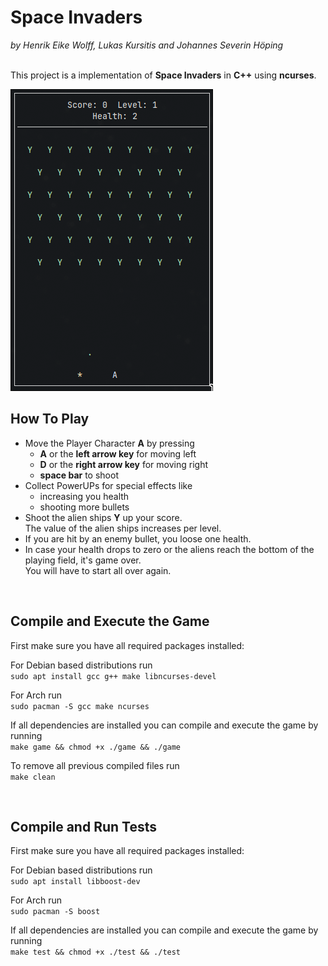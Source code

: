 # Space Invaders
_by Henrik Eike Wolff, Lukas Kursitis and Johannes Severin Höping_

&nbsp;  
This project is a implementation of **Space Invaders** in **C++** using **ncurses**.

![screenshot.png](img/screenshot.png)


## How To Play
* Move the Player Character **A** by pressing
  * **A** or the **left arrow key** for moving left
  * **D** or the **right arrow key** for moving right
  * **space bar** to shoot
* Collect PowerUPs for special effects like
  * increasing you health
  * shooting more bullets
* Shoot the alien ships **Y** up your score.  
The value of the alien ships increases per level.
* If you are hit by an enemy bullet, you loose one health.  
* In case your health drops to zero or the aliens reach the bottom of the playing field, it's game over.  
You will have to start all over again.

&nbsp;
## Compile and Execute the Game

First make sure you have all required packages installed:  

For Debian based distributions run  
``sudo apt install gcc g++ make libncurses-devel``

For Arch run  
``sudo pacman -S gcc make ncurses``

If all dependencies are installed you can compile and execute the game by running  
``make game && chmod +x ./game && ./game``

To remove all previous compiled files run  
``make clean``

&nbsp;
## Compile and Run Tests

First make sure you have all required packages installed:

For Debian based distributions run  
``sudo apt install libboost-dev``

For Arch run  
``sudo pacman -S boost``

If all dependencies are installed you can compile and execute the game by running  
``make test && chmod +x ./test && ./test``

